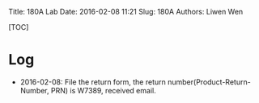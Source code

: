 Title: 180A Lab
Date: 2016-02-08 11:21
Slug: 180A
Authors: Liwen Wen

[TOC]

# Log

  * 2016-02-08: File the return form, the return number(Product-Return-Number, PRN) is W7389, received email.



